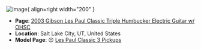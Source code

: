 ![image](https://rvb-img.reverb.com/image/upload/s--_FJsW8Ju--/a_0,c_crop,h_0.752,w_1.000,x_0.000,y_0.140/f_auto,t_supersize/v1699836373/rvyu6j6lho3fogbrghme.jpg){ align=right width="200" }

* **Page**: [2003 Gibson Les Paul Classic Triple Humbucker Electric Guitar w/ OHSC](https://reverb.com/ca/item/75854927-2003-gibson-les-paul-classic-triple-humbucker-electric-guitar-w-ohsc?show_sold=true)
* **Location**: Salt Lake City, UT, United States
* **Model Page**: :heart_eyes: [Les Paul Classic 3 Pickups](../../Models/les-paul-classic-3-pickups.md)
